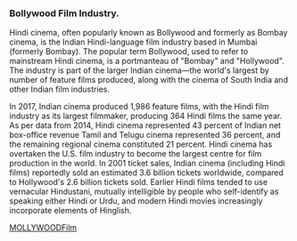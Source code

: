 ### Bollywood Film Industry.

Hindi cinema, often popularly known as Bollywood and formerly as Bombay cinema, is the Indian Hindi-language film industry based in Mumbai (formerly Bombay). The popular term Bollywood, used to refer to mainstream Hindi cinema, is a portmanteau of "Bombay" and "Hollywood". The industry is part of the larger Indian cinema—the world's largest by number of feature films produced, along with the cinema of South India and other Indian film industries.

In 2017, Indian cinema produced 1,986 feature films, with the Hindi film industry as its largest filmmaker, producing 364 Hindi films the same year. As per data from 2014, Hindi cinema represented 43 percent of Indian net box-office revenue Tamil and Telugu cinema represented 36 percent, and the remaining regional cinema constituted 21 percent. Hindi cinema has overtaken the U.S. film industry to become the largest centre for film production in the world. In 2001 ticket sales, Indian cinema (including Hindi films) reportedly sold an estimated 3.6 billion tickets worldwide, compared to Hollywood's 2.6 billion tickets sold. Earlier Hindi films tended to use vernacular Hindustani, mutually intelligible by people who self-identify as speaking either Hindi or Urdu, and modern Hindi movies increasingly incorporate elements of Hinglish.

[MOLLYWOODFilm](MOLLYWOODFilm.md)